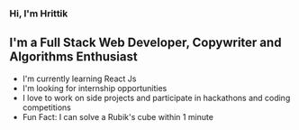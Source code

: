 ### Hi, I'm Hrittik

## I'm a Full Stack Web Developer, Copywriter and Algorithms Enthusiast
- I'm currently learning React Js
- I'm looking for internship opportunities
- I love to work on side projects and participate in hackathons and coding competitions
- Fun Fact: I can solve a Rubik's cube within 1 minute


